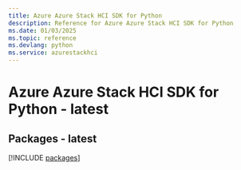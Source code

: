 ```yaml
---
title: Azure Azure Stack HCI SDK for Python
description: Reference for Azure Azure Stack HCI SDK for Python
ms.date: 01/03/2025
ms.topic: reference
ms.devlang: python
ms.service: azurestackhci
---
```

# Azure Azure Stack HCI SDK for Python - latest
## Packages - latest
[!INCLUDE [packages](azure-stack-hci-index.md)]